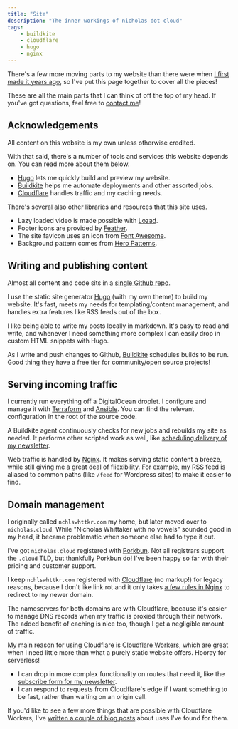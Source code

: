 ```yaml
---
title: "Site"
description: "The inner workings of nicholas dot cloud"
tags:
    - buildkite
    - cloudflare
    - hugo
    - nginx
---
```


There's a few more moving parts to my website than there were when [I first made it years ago](/blog/simple-static-sites/), so I've put this page together to cover all the pieces!

These are all the main parts that I can think of off the top of my head. If you've got questions, feel free to [contact me](/#contact)!

## Acknowledgements

All content on this website is my own unless otherwise credited.

With that said, there's a number of tools and services this website depends on. You can read more about them below.

-   [Hugo](https://gohugo.io/) lets me quickly build and preview my website.
-   [Buildkite](https://buildkite.com/) helps me automate deployments and other assorted jobs.
-   [Cloudflare](https://cloudflare.com/) handles traffic and my caching needs.
    <!-- Ansible -->
    <!-- Terraform -->

There's several also other libraries and resources that this site uses.

-   Lazy loaded video is made possible with [Lozad](https://github.com/ApoorvSaxena/lozad.js).
-   Footer icons are provided by [Feather](https://feathericons.com/).
-   The site favicon uses an icon from [Font Awesome](https://fontawesome.com/license/free/).
-   Background pattern comes from [Hero Patterns](https://www.heropatterns.com/).

## Writing and publishing content

Almost all content and code sits in a [single Github repo](https://github.com/nchlswhttkr/website/).

I use the static site generator [Hugo](https://gohugo.io/) (with my own theme) to build my website. It's fast, meets my needs for templating/content management, and handles extra features like RSS feeds out of the box.

I like being able to write my posts locally in markdown. It's easy to read and write, and whenever I need something more complex I can easily drop in custom HTML snippets with Hugo.

As I write and push changes to Github, [Buildkite](https://buildkite.com/) schedules builds to be run. Good thing they have a free tier for community/open source projects!

## Serving incoming traffic

I currently run everything off a DigitalOcean droplet. I configure and manage it with [Terraform](https://www.terraform.io/) and [Ansible](https://docs.ansible.com/ansible/latest/). You can find the relevant configuration in the root of the source code.

<!-- I run everything off an aging Raspberry Pi (model 1B, plain Raspbian for now) on my home network. It's not the fastest arrangement, but it meets my needs and saves me paying for cloud compute/storage/bandwidth. -->

A Buildkite agent continuously checks for new jobs and rebuilds my site as needed. It performs other scripted work as well, like [scheduling delivery of my newsletter](/blog/sending-out-my-newsletter/).

Web traffic is handled by [Nginx](https://nginx.org/en/). It makes serving static content a breeze, while still giving me a great deal of fliexibility. For example, my RSS feed is aliased to common paths (like `/feed` for Wordpress sites) to make it easier to find.

## Domain management

I originally called `nchlswhttkr.com` my home, but later moved over to `nicholas.cloud`. While "Nicholas Whittaker with no vowels" sounded good in my head, it became problematic when someone else had to type it out.

I've got `nicholas.cloud` registered with [Porkbun](https://porkbun.com). Not all registrars support the `.cloud` TLD, but thankfully Porkbun do! I've been happy so far with their pricing and customer support.

I keep `nchlswhttkr.com` registered with [Cloudflare](https://cloudflare.com) (no markup!) for legacy reasons, because I don't like link rot and it only takes [a few rules in Nginx](https://github.com/nchlswhttkr/website/blob/HEAD/nchlswhttkr.com.nginx) to redirect to my newer domain.

The nameservers for both domains are with Cloudflare, because it's easier to manage DNS records when my traffic is proxied through their network. The added benefit of caching is nice too, though I get a negligible amount of traffic.

My main reason for using Cloudflare is [Cloudflare Workers](https://workers.dev), which are great when I need little more than what a purely static website offers. Hooray for serverless!

-   I can drop in more complex functionality on routes that need it, like the [subscribe form for my newsletter](/newsletter/subscribe/).
-   I can respond to requests from Cloudflare's edge if I want something to be fast, rather than waiting on an origin call.

If you'd like to see a few more things that are possible with Cloudflare Workers, I've [written a couple of blog posts](/blog/getting-up-to-hijinks-with-cloudflare-workers) about uses I've found for them.
